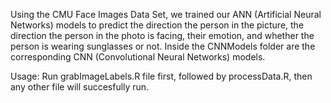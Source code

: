Using the CMU Face Images Data Set, we trained our ANN (Artificial Neural Networks) models to predict the direction the person in the picture, the direction the person in the photo is facing, their emotion, and whether the person is wearing sunglasses or not.
Inside the CNNModels folder are the corresponding CNN (Convolutional Neural Networks) models.

Usage: Run grabImageLabels.R file first, followed by processData.R, then any other file will succesfully run.
